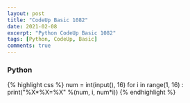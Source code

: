 ```yaml
---
layout: post
title: "CodeUp Basic 1082"
date: 2021-02-08
excerpt: "Python CodeUp Basic 1082"
tags: [Python, CodeUp, Basic]
comments: true
---
```


### Python
{% highlight css %}
num = int(input(), 16)
for i in range(1, 16) : 
    print("%X*%X=%X" %(num, i, num*i))
{% endhighlight %}